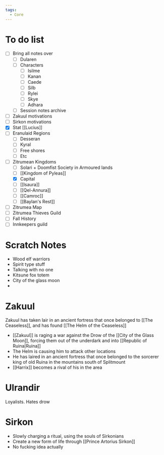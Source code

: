 ```yaml
---
tags:
  - Core
---
```

# To do list
- [ ] Bring all notes over
	- [ ] Dularen
	- [ ] Characters
		- [ ] Isilme
		- [ ] Kanan
		- [ ] Caede
		- [ ] Silb
		- [ ] Rylei
		- [ ] Skye
		- [ ] Adhara
	- [ ] Session notes archive
- [ ] Zakuul motivations
- [ ] Sirkon motivations
- [x] Stat [[Lucius]]
- [ ] Eranulaid Regions
	- [ ] Desseran
	- [ ] Kyral
	- [ ] Free shores
	- [ ] Etc
- [ ] Zitrumean Kingdoms
	- [ ] Solari + Doomfist Society in Armoured lands
	- [ ] [[Kingdom of Pyleas]]
	- [x] Capital
	- [ ] [[Isaura]]
	- [ ] [[Qel-Annura]]
	- [ ] [[Camroc]]
	- [ ] [[Baylan's Rest]]
- [ ] Zitrumea Map
- [ ] Zitrumea Thieves Guild
- [ ] Fall History
- [ ] Innkeepers guild
# Scratch Notes
- Wood elf warriors
- Spirit type stuff
- Talking with no one
- Kitsune fox totem
- City of the glass moon
- 
# Zakuul
Zakuul has taken lair in an ancient fortress that once belonged to [[The Ceaseless]], and has found [[The Helm of the Ceaseless]]
- [[Zakuul]] is raging a war against the Drow of the [[City of the Glass Moon]], forcing them out of the underdark and into [[Republic of Ruina|Ruina]]
- The Helm is causing him to attack other locations
- He has laired in an ancient fortress that once belonged to the sorcerer king of old Ruina in the mountains south of Splitmount
- [[Harrix]] becomes a rival of his in the area
# Ulrandir
Loyalists. Hates drow
# Sirkon
- Slowly charging a ritual, using the souls of Sirkonians
- Create a new form of life through [[Prince Artorius Sirkon]]
- No fucking idea actually
